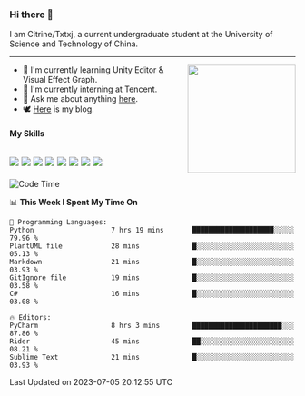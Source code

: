 ### Hi there 👋

I am Citrine/Txtxj, a current undergraduate student at the University of Science and Technology of China.

---

<img align="right" height="190" src="http://github-profile-summary-cards.vercel.app/api/cards/stats?username=txtxj&theme=vue">

- 🌱 I'm currently learning Unity Editor & Visual Effect Graph.
- 🐶 I'm currently interning at Tencent.
- 💬 Ask me about anything [here](https://github.com/txtxj/txtxj/issues).
- 🕊️ [Here](https://txtxj.top) is my blog.

#### My Skills

![](https://img.shields.io/badge/C%23-239120?logo=csharp&logoColor=fff)
![](https://img.shields.io/badge/Unity-000000?logo=unity&logoColor=fff)
![](https://img.shields.io/badge/Python-3e74a2?logo=python&logoColor=fff)
![](https://img.shields.io/badge/C++-65318e?logo=cplusplus&logoColor=fff)
![](https://img.shields.io/badge/C-5654a2?logo=c&logoColor=fff)
![](https://img.shields.io/badge/Blender-f5792a?logo=blender&logoColor=fff)
![](https://img.shields.io/badge/MS%20SQL-cc2927?logo=microsoftsqlserver&logoColor=fff)
![](https://img.shields.io/badge/My%20SQL-4479a1?logo=mysql&logoColor=fff)
---

<!--START_SECTION:waka-->
![Code Time](http://img.shields.io/badge/Code%20Time-1%2C083%20hrs%2019%20mins-blue)

📊 **This Week I Spent My Time On** 

```text
💬 Programming Languages: 
Python                   7 hrs 19 mins       ████████████████████░░░░░   79.96 % 
PlantUML file            28 mins             █░░░░░░░░░░░░░░░░░░░░░░░░   05.13 % 
Markdown                 21 mins             █░░░░░░░░░░░░░░░░░░░░░░░░   03.93 % 
GitIgnore file           19 mins             █░░░░░░░░░░░░░░░░░░░░░░░░   03.58 % 
C#                       16 mins             █░░░░░░░░░░░░░░░░░░░░░░░░   03.08 % 

🔥 Editors: 
PyCharm                  8 hrs 3 mins        ██████████████████████░░░   87.86 % 
Rider                    45 mins             ██░░░░░░░░░░░░░░░░░░░░░░░   08.21 % 
Sublime Text             21 mins             █░░░░░░░░░░░░░░░░░░░░░░░░   03.93 % 
```


 Last Updated on 2023-07-05 20:12:55 UTC
<!--END_SECTION:waka-->

